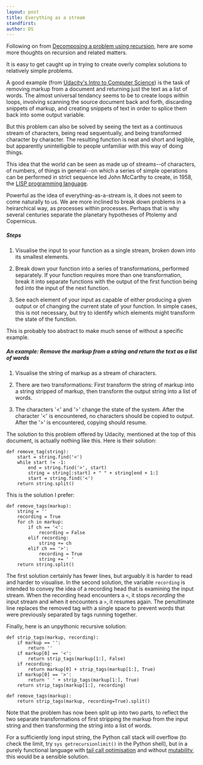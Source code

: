 ```yaml
---
layout: post
title: Everything as a stream
standfirst: 
author: DS
---
```

Following on from [Decomposing a problem using recursion](/2014/01/17/recursion.html), here are some more thoughts on recursion and related matters.

It is easy to get caught up in trying to create overly complex solutions to relatively simple problems.

A good example (from [Udacity's Intro to Computer Science](https://www.udacity.com/course/viewer#!/c-cs101/l-48683810/e-48740153/m-48735059)) is the task of removing markup from a document and returning just the text as a list of words. The almost universal tendancy seems to be to create loops within loops, involving scanning the source document back and forth, discarding snippets of markup, and creating snippets of text in order to splice them back into some output variable.

But this problem can also be solved by seeing the text as a continuous stream of characters, being read sequentually, and being transformed character by character. The resulting function is neat and short and legible, but apparently unintelligible to people unfamiliar with this way of doing things.

This idea that the world can be seen as made up of streams--of characters, of numbers, of things in general--on which a series of simple operations can be performed in strict sequence led John McCarthy to create, in 1958, the [LISP programming language][1].

Powerful as the idea of everything-as-a-stream is, it does not seem to come naturally to us. We are more inclined to break down problems in a heirarchical way, as processes within processes. Perhaps that is why several centuries separate the planetary hypotheses of Ptolemy and Copernicus. 

##### Steps

1. Visualise the input to your function as a single stream, broken down into its smallest elements.

2. Break down your function into a series of transformations, performed separately. If your function requires more than one transformation, break it into separate functions with the output of the first function being fed into the input of the next function. 

3. See each element of your input as capable of either producing a given output or of changing the current state of your function. In simple cases, this is not necessary, but try to identify which elements might transform the state of the function.

This is probably too abstract to make much sense of without a specific example.

##### An example: Remove the markup from a string and return the text as a list of words

1. Visualise the string of markup as a stream of characters.

2. There are two transformations: First transform the string of markup into a string stripped of markup, then transform the output string into a list of words.

3. The characters '<' and '>' change the state of the system. After the character '<' is encountered, no characters should be copied to output. After the '>' is encountered, copying should resume.

The solution to this problem offered by Udacity, mentioned at the top of this document, is actually nothing like this. Here is their solution:

    def remove_tag(string):
        start = string.find('<')
        while start != -1:
            end = string.find('>', start)
            string = string[:start] + " " + string[end + 1:]
            start = string.find('<')
        return string.split()

This is the solution I prefer:

    def remove_tags(markup):
        string = ''
        recording = True
        for ch in markup:
            if ch == '<':
                recording = False
            elif recording:
                string += ch
            elif ch == '>':
                recording = True
                string += ' '
        return string.split()

The first solution certainly has fewer lines, but arguably it is harder to read and harder to visualise. In the second solution, the variable `recording` is intended to convey the idea of a recording head that is examining the input stream. When the recording head encounters a `<`, it stops _recording_ the input stream and when it encounters a `>`, it resumes again. The penultimate line replaces the removed tag with a single space to prevent words that were previously separated by tags running together. 

Finally, here is an unpythonic recursive solution:

    def strip_tags(markup, recording):
        if markup == '':
            return ''
        if markup[0] == '<':
            return strip_tags(markup[1:], False)
        if recording:
            return markup[0] + strip_tags(markup[1:], True)
        if markup[0] == '>':
            return ' ' + strip_tags(markup[1:], True)
        return strip_tags(markup[1:], recording)

    def remove_tags(markup):
        return strip_tags(markup, recording=True).split()

Note that the problem has now been split up into two parts, to reflect the two separate transformations of first stripping the markup from the input string and then transforming the string into a list of words.

For a sufficiently long input string, the Python call stack will overflow (to check the limit, try `sys getrecursionlimit()` in the Python shell), but  in a purely functional language with [tail call optimisation](http://en.wikipedia.org/wiki/Tail_call) and without [mutability](http://en.wikipedia.org/wiki/Immutable_object), this would be a sensible solution.

[1]: http://en.wikipedia.org/wiki/Lisp_(programming_language)